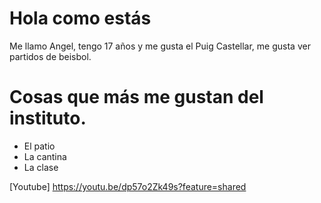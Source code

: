 # Hola como estás
Me llamo Angel, tengo 17 años y me gusta el Puig Castellar, me gusta ver partidos de beisbol.
# Cosas que más me gustan del instituto.
- El patio
- La cantina
- La clase

[Youtube] https://youtu.be/dp57o2Zk49s?feature=shared
